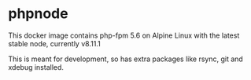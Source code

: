 # phpnode

This docker image contains php-fpm 5.6 on Alpine Linux with the latest stable node, currently v8.11.1

This is meant for development, so has extra packages like rsync, git and xdebug installed.
